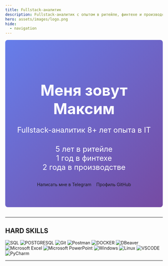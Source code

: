 ```yaml
---
title: Fullstack-аналитик
description: Fullstack-аналитик с опытом в ритейле, финтехе и производстве.
hero: assets/images/logo.png
hide:
  - navigation
---
```

<div class="hero-container">
<div class="hero">
  <div class="hero-content">
    <h1>Меня зовут Максим</h1>
    <p>Fullstack-аналитик 8+ лет опыта в IT</p>
    <p>5 лет в ритейле<br/>
1 год в финтехе<br/>
2 года в производстве</p>
    <div class="hero-buttons">
        <a href="https://t.me/DocItSage" class="md-button md-button--primary">
          <i class="fa-brands fa-telegram"></i> Написать мне в Telegram
        </a>
        <a href="https://github.com/DocItSage" class="md-button md-button--primary">
          <i class="fa-brands fa-github"></i> Профиль GitHub
        </a>
    </div>
  </div>
</div>
</div>

<style>
  .hero {
    background: linear-gradient(135deg, #667eea 0%, #764ba2 100%);
    color: white;
    padding: 4rem 2rem;
    text-align: center;
    border-radius: 8px;
    margin-bottom: 2rem;
  }
  .hero h1 {
    font-size: 3rem;
    margin-bottom: 1rem;
  }
  .hero p {
    font-size: 1.5rem;
    margin-bottom: 2rem;
  }
  .hero-buttons {
    display: flex;
    justify-content: center;
    gap: 1rem;
  }
  .hero-buttons a {
    text-decoration: none;
  }
</style>

---
## HARD SKILLS



![SQL](https://img.shields.io/badge/SQL-090909?style=flat-square&logo=SQL)
![POSTGRESQL](https://img.shields.io/badge/POSTGRESQL-090909?style=flat-square&logo=POSTGRESQL)
![Git](https://img.shields.io/badge/GIT-090909?style=flat-square&logo=GIT)
![Postman](https://img.shields.io/badge/Postman-090909?style=flat-square&logo=Postman)
![DOCKER](https://img.shields.io/badge/DOCKER-090909?style=flat-square&logo=DOCKER)
![DBeaver](https://img.shields.io/badge/DBeaver-090909?style=flat-square&logo=Dbeaver)
![Microsoft Excel](https://img.shields.io/badge/MicrosoftExcel-090909?style=flat-square&logo=MicrosoftExcel)
![Microsoft PowerPoint](https://img.shields.io/badge/MicrosoftPowerPoint-090909?style=flat-square&logo=MicrosoftPowerPoint)
![Windows](https://img.shields.io/badge/Windows-090909?style=flat-square&logo=Windows)
![Linux](https://img.shields.io/badge/Linux-090909?style=flat-square&logo=Linux)
![VSCODE](https://img.shields.io/badge/VSCODE-090909?style=flat-square&logo=VSCODE)
![PyCharm](https://img.shields.io/badge/PyCharm-090909?style=flat-square&logo=PyCharm)

---